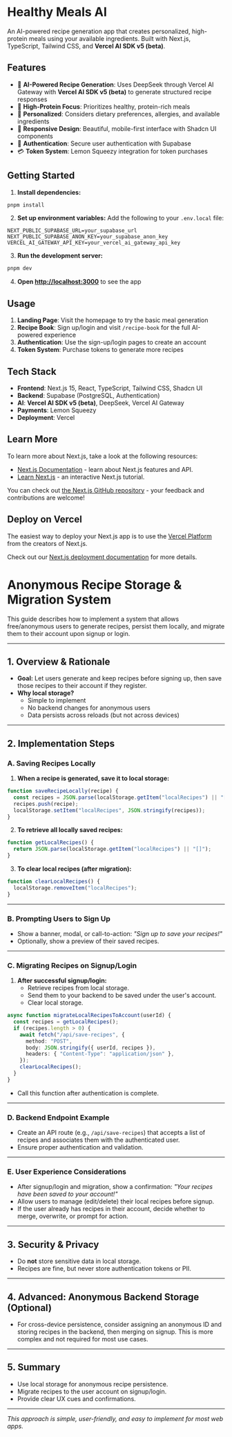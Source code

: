 # Healthy Meals AI

An AI-powered recipe generation app that creates personalized, high-protein meals using your available ingredients. Built with Next.js, TypeScript, Tailwind CSS, and **Vercel AI SDK v5 (beta)**.

## Features

- 🤖 **AI-Powered Recipe Generation**: Uses DeepSeek through Vercel AI Gateway with **Vercel AI SDK v5 (beta)** to generate structured recipe responses
- 🥗 **High-Protein Focus**: Prioritizes healthy, protein-rich meals
- 🎯 **Personalized**: Considers dietary preferences, allergies, and available ingredients
- 📱 **Responsive Design**: Beautiful, mobile-first interface with Shadcn UI components
- 🔐 **Authentication**: Secure user authentication with Supabase
- 💳 **Token System**: Lemon Squeezy integration for token purchases

## Getting Started

1. **Install dependencies:**

```bash
pnpm install
```

2. **Set up environment variables:**
   Add the following to your `.env.local` file:

```
NEXT_PUBLIC_SUPABASE_URL=your_supabase_url
NEXT_PUBLIC_SUPABASE_ANON_KEY=your_supabase_anon_key
VERCEL_AI_GATEWAY_API_KEY=your_vercel_ai_gateway_api_key
```

3. **Run the development server:**

```bash
pnpm dev
```

4. **Open [http://localhost:3000](http://localhost:3000)** to see the app

## Usage

1. **Landing Page**: Visit the homepage to try the basic meal generation
2. **Recipe Book**: Sign up/login and visit `/recipe-book` for the full AI-powered experience
3. **Authentication**: Use the sign-up/login pages to create an account
4. **Token System**: Purchase tokens to generate more recipes

## Tech Stack

- **Frontend**: Next.js 15, React, TypeScript, Tailwind CSS, Shadcn UI
- **Backend**: Supabase (PostgreSQL, Authentication)
- **AI**: **Vercel AI SDK v5 (beta)**, DeepSeek, Vercel AI Gateway
- **Payments**: Lemon Squeezy
- **Deployment**: Vercel

## Learn More

To learn more about Next.js, take a look at the following resources:

- [Next.js Documentation](https://nextjs.org/docs) - learn about Next.js features and API.
- [Learn Next.js](https://nextjs.org/learn) - an interactive Next.js tutorial.

You can check out [the Next.js GitHub repository](https://github.com/vercel/next.js) - your feedback and contributions are welcome!

## Deploy on Vercel

The easiest way to deploy your Next.js app is to use the [Vercel Platform](https://vercel.com/new?utm_medium=default-template&filter=next.js&utm_source=create-next-app&utm_campaign=create-next-app-readme) from the creators of Next.js.

Check out our [Next.js deployment documentation](https://nextjs.org/docs/app/building-your-application/deploying) for more details.

# Anonymous Recipe Storage & Migration System

This guide describes how to implement a system that allows free/anonymous users to generate recipes, persist them locally, and migrate them to their account upon signup or login.

---

## 1. **Overview & Rationale**

- **Goal:** Let users generate and keep recipes before signing up, then save those recipes to their account if they register.
- **Why local storage?**
  - Simple to implement
  - No backend changes for anonymous users
  - Data persists across reloads (but not across devices)

---

## 2. **Implementation Steps**

### **A. Saving Recipes Locally**

1. **When a recipe is generated, save it to local storage:**

```ts
function saveRecipeLocally(recipe) {
  const recipes = JSON.parse(localStorage.getItem("localRecipes") || "[]");
  recipes.push(recipe);
  localStorage.setItem("localRecipes", JSON.stringify(recipes));
}
```

2. **To retrieve all locally saved recipes:**

```ts
function getLocalRecipes() {
  return JSON.parse(localStorage.getItem("localRecipes") || "[]");
}
```

3. **To clear local recipes (after migration):**

```ts
function clearLocalRecipes() {
  localStorage.removeItem("localRecipes");
}
```

---

### **B. Prompting Users to Sign Up**

- Show a banner, modal, or call-to-action: _"Sign up to save your recipes!"_
- Optionally, show a preview of their saved recipes.

---

### **C. Migrating Recipes on Signup/Login**

1. **After successful signup/login:**
   - Retrieve recipes from local storage.
   - Send them to your backend to be saved under the user's account.
   - Clear local storage.

```ts
async function migrateLocalRecipesToAccount(userId) {
  const recipes = getLocalRecipes();
  if (recipes.length > 0) {
    await fetch("/api/save-recipes", {
      method: "POST",
      body: JSON.stringify({ userId, recipes }),
      headers: { "Content-Type": "application/json" },
    });
    clearLocalRecipes();
  }
}
```

- Call this function after authentication is complete.

---

### **D. Backend Endpoint Example**

- Create an API route (e.g., `/api/save-recipes`) that accepts a list of recipes and associates them with the authenticated user.
- Ensure proper authentication and validation.

---

### **E. User Experience Considerations**

- After signup/login and migration, show a confirmation: _"Your recipes have been saved to your account!"_
- Allow users to manage (edit/delete) their local recipes before signup.
- If the user already has recipes in their account, decide whether to merge, overwrite, or prompt for action.

---

## 3. **Security & Privacy**

- Do **not** store sensitive data in local storage.
- Recipes are fine, but never store authentication tokens or PII.

---

## 4. **Advanced: Anonymous Backend Storage (Optional)**

- For cross-device persistence, consider assigning an anonymous ID and storing recipes in the backend, then merging on signup. This is more complex and not required for most use cases.

---

## 5. **Summary**

- Use local storage for anonymous recipe persistence.
- Migrate recipes to the user account on signup/login.
- Provide clear UX cues and confirmations.

---

_This approach is simple, user-friendly, and easy to implement for most web apps._
